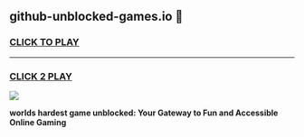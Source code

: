 
## github-unblocked-games.io 👋
<h3>
<a href="https://premium.freeplayer.one?title=github-unblocked-games.io&ref=14F">CLICK TO PLAY</a></h3>
<hr>

<h3>
<a href="https://premium.freeplayer.one?title=github-unblocked-games.io&ref=14F">CLICK 2 PLAY</a>
  
</h3>

<a href="https://premium.freeplayer.one?title=github-unblocked-games.io&ref=12F/"><img src="https://clearcache.store/games.png"></a>


**worlds hardest game unblocked: Your Gateway to Fun and Accessible Online Gaming**

